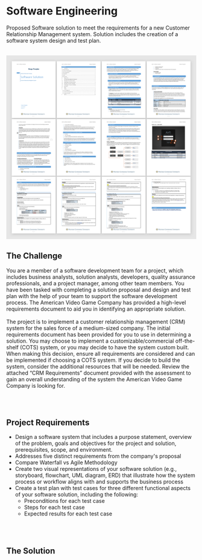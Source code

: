 # Software Engineering
Proposed Software solution to meet the requirements for a new Customer Relationship Management system. Solution includes the creation of a software system design and test plan.
<br><br>

<img src="SoftwareSolution.png"><br>


<h2>The Challenge</h2>
  <p>You are a member of a software development team for a project, which includes business analysts, solution analysts, developers, quality assurance professionals, and a project manager, among other team members. You have been tasked with completing a solution proposal and design and test plan with the help of your team to support the software development process. The American Video Game Company has provided a high-level requirements document to aid you in identifying an appropriate solution.
<br><br>
The project is to implement a customer relationship management (CRM) system for the sales force of a medium-sized company. The initial requirements document has been provided for you to use in determining a solution. You may choose to implement a customizable/commercial off-the-shelf (COTS) system, or you may decide to have the system custom built. When making this decision, ensure all requirements are considered and can be implemented if choosing a COTS system. If you decide to build the system, consider the additional resources that will be needed. Review the attached “CRM Requirements” document provided with the assessment to gain an overall understanding of the system the American Video Game Company is looking for.</p>
<br><br>


<h2>Project Requirements</h2>
<ul>
  <li>Design a software system that includes a purpose statement, overview of the problem, goals and objectives for the project and solution, prerequisites, scope, and environment.</li>
  <li>Addresses five distinct requirements from the company's proposal</li>
  <li>Compare Waterfall vs Agile Methodology</li>
  <li>Create two visual representations of your software solution (e.g., storyboard, flowchart, UML diagram, ERD) that illustrate how the system process or workflow aligns with and supports the business process</li>
  <li>Create a test plan with test cases for three different functional aspects of your software solution, including the following:
    <ul class="square">
      <li>Preconditions for each  test case</li>
      <li>Steps for each  test case</li>
      <li>Expected results for each test case</li>
    </ul>
</ul>
<br><br>


<h2>The Solution</h2>
<ul>
  </li></li>
</ul>
